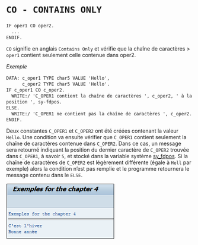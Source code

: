# **`CO - CONTAINS ONLY`**

```JS
IF oper1 CO oper2.
  ...
ENDIF.
```

`CO` signifie en anglais `Contains Only` et vérifie que la chaîne de caractères > `oper1` contient seulement celle contenue dans oper2.

_Exemple_

```JS
DATA: c_oper1 TYPE char5 VALUE 'Hello',
      c_oper2 TYPE char5 VALUE 'Hello'.
IF c_oper1 CO c_oper2.
  WRITE:/ 'C_OPER1 contient la chaîne de caractères ', c_oper2, ' à la position ', sy-fdpos.
ELSE.
  WRITE:/ 'C_OPER1 ne contient pas la chaîne de caractères ', c_oper2.
ENDIF.
```

Deux constantes `C_OPER1` et `C_OPER2` ont été créées contenant la valeur `Hello`. Une condition va ensuite vérifier que `C_OPER1` contient seulement la chaîne de caractères contenue dans `C_OPER2`. Dans ce cas, un message sera retourné indiquant la position du dernier caractère de `C_OPER2` trouvée dans `C_OPER1`, à savoir `5`, et stocké dans la variable système [sy_fdpos](../99_Help/02_SY-SYSTEM.md). Si la chaîne de caractères de `C_OPER2` est légèrement différente (égale à `Hell` par exemple) alors la condition n’est pas remplie et le programme retournera le message contenu dans le `ELSE`.

![](../00_Ressources/02_03_01.png)
